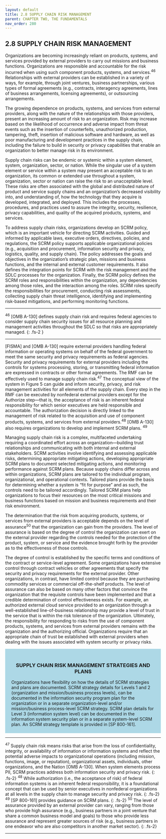 ```yaml
---
layout: default
title: 2.8 SUPPLY CHAIN RISK MANAGEMENT  
parent: CHAPTER TWO, THE FUNDAMENTALS 
nav_order: 280
---
```

<style>
.center {
  display: block;
  margin-left: auto;
  margin-right: auto;
  width: 100%;
}
</style>

## 2.8 SUPPLY CHAIN RISK MANAGEMENT 

Organizations are becoming increasingly reliant on products, systems, and services provided by external providers to carry out missions and business functions. Organizations are responsible and accountable for the risk incurred when using such component products, systems, and services.<sup>46</sup> Relationships with external providers can be established in a variety of ways, for example, through joint ventures, business partnerships, various types of formal agreements (e.g., contracts, interagency agreements, lines of business arrangements, licensing agreements), or outsourcing arrangements.

The growing dependence on products, systems, and services from external providers, along with the nature of the relationships with those providers, present an increasing amount of risk to an organization. Risk may increase based on the likelihood of occurrence and adverse impact from threat events such as the insertion of counterfeits, unauthorized production, tampering, theft, insertion of malicious software and hardware, as well as poor manufacturing and development practices in the supply chain, including the failure to build in security or privacy capabilities that enable an organization to better manage risk in its environment.

Supply chain risks can be endemic or systemic within a system element, system, organization, sector, or nation. While the singular use of a system element or service within a system may present an acceptable risk to an organization, its common or extended use throughout a system, organization, sector or nation can raise the risk to an unacceptable level. These risks are often associated with the global and distributed nature of product and service supply chains and an organization’s decreased visibility into, and understanding of, how the technology that they acquire is developed, integrated, and deployed. This includes the processes, procedures, and practices used to assure the integrity, security, resilience, privacy capabilities, and quality of the acquired products, systems, and services.

To address supply chain risks, organizations develop an SCRM policy, which is an important vehicle for directing SCRM activities. Guided and informed by applicable laws, executive orders, directives, policies, and regulations, the SCRM policy supports applicable organizational policies (e.g., acquisition and procurement, information security and privacy, logistics, quality, and supply chain). The policy addresses the goals and objectives in the organization’s strategic plan, missions and business functions, and the internal and external customer requirements. It also defines the integration points for SCRM with the risk management and the SDLC processes for the organization. Finally, the SCRM policy defines the SCRM roles and responsibilities within the organization, any dependencies among those roles, and the interaction among the roles. SCRM roles specify the responsibilities for procurement, conducting risk assessments, collecting supply chain threat intelligence, identifying and implementing risk-based mitigations, and performing monitoring functions.

***
<sup>46</sup> [OMB A-130] defines supply chain risk and requires federal agencies to consider supply chain security issues for all resource planning and management activities throughout the SDLC so that risks are appropriately managed.
{: .fs-2 }
***

[FISMA] and [OMB A-130] require external providers handling federal information or operating systems on behalf of the federal government to meet the same security and privacy requirements as federal agencies. Security and privacy requirements for external providers including the controls for systems processing, storing, or transmitting federal information are expressed in contracts or other formal agreements. The RMF can be effectively used to manage supply chain risk.<sup>47</sup> The conceptual view of the system in Figure 5 can guide and inform security, privacy, and risk management activities for all elements of the supply chain. Every step in the RMF can be executed by nonfederal external providers except for the Authorize step—that is, the acceptance of risk is an inherent federal responsibility for which senior executives are held responsible and accountable. The authorization decision is directly linked to the management of risk related to the acquisition and use of component products, systems, and services from external providers.<sup>48</sup> [OMB A-130] also requires organizations to develop and implement SCRM plans. <sup>49</sup>

Managing supply chain risk is a complex, multifaceted undertaking requiring a coordinated effort across an organization—building trust relationships and communicating with both internal and external stakeholders. SCRM activities involve identifying and assessing applicable risks, determining appropriate mitigating actions, developing appropriate SCRM plans to document selected mitigating actions, and monitoring performance against SCRM plans. Because supply chains differ across and within organizations, SCRM plans are tailored to the individual program, organizational, and operational contexts. Tailored plans provide the basis for determining whether a system is “fit for purpose” and as such, the controls need to be tailored accordingly. Tailored SCRM plans help organizations to focus their resources on the most critical missions and business functions based on mission and business requirements and their risk environment.

The determination that the risk from acquiring products, systems, or services from external providers is acceptable depends on the level of assurance<sup>50</sup> that the organization can gain from the providers. The level of assurance is based on the degree of control the organization can exert on the external provider regarding the controls needed for the protection of the product, system, or service and the evidence brought forth by the provider as to the effectiveness of those controls.

The degree of control is established by the specific terms and conditions of the contract or service-level agreement. Some organizations have extensive control through contract vehicles or other agreements that specify the security and privacy requirements for the external provider. Other organizations, in contrast, have limited control because they are purchasing commodity services or commercial off-the-shelf products. The level of assurance can also be based on many other factors that convince the organization that the requisite controls have been implemented and that a credible determination of control effectiveness exists. For example, an authorized external cloud service provided to an organization through a well-established line-of-business relationship may provide a level of trust in the service that is within the risk tolerance of the organization. Ultimately, the responsibility for responding to risks from the use of component products, systems, and services from external providers remains with the organization and the authorizing official. Organizations require that an appropriate chain of trust be established with external providers when dealing with the issues associated with system security or privacy risks.

<div style="background-color:lightblue; padding:20px" markdown="1">
<h3 style="text-align:center">SUPPLY CHAIN RISK MANAGEMENT STRATEGIES AND PLANS</h3>
Organizations have flexibility on how the details of SCRM strategies and plans are documented. SCRM strategy details for Levels 1 and 2 (organization and mission/business process levels), can be documented in the information security program plan for the organization or in a separate organization-level and/or mission/business process-level SCRM strategy. SCRM plan details for Level 3 (information system level) can be documented in the information system security plan or in a separate system-level SCRM plan. An SCRM strategy template is provided in [SP 800-161].
</div>

***

<sup>47</sup> Supply chain risk means risks that arise from the loss of confidentiality, integrity, or availability of information or information systems and reflect the potential adverse impacts to organizational operations (including mission, functions, image, or reputation), organizational assets, individuals, other organizations, and the Nation [OMB A-130]. When system elements process PII, SCRM practices address both information security and privacy risk.
{: .fs-2}
<sup>48</sup> While authorization (i.e., the acceptance of risk) of federal information systems is an inherent federal responsibility, it is a foundational concept that can be used by senior executives in nonfederal organizations at all levels in the supply chain to manage security and privacy risk.
{: .fs-2}
<sup>49</sup> [SP 800-161] provides guidance on SCRM plans.
{: .fs-2}
<sup>50</sup> The level of assurance provided by an external provider can vary, ranging from those who provide high assurance (e.g., business partners in a joint venture that share a common business model and goals) to those who provide less assurance and represent greater sources of risk (e.g., business partners in one endeavor who are also competitors in another market sector).
{: .fs-2}
 
***
